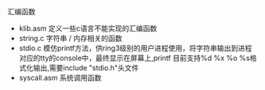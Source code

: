 汇编函数
* klib.asm	定义一些c语言不能实现的汇编函数
* string.c	字符串 / 内存相关的函数
* stdio.c	模仿printf方法，供ring3级别的用户进程使用，将字符串输出到进程对应的tty的console中，最终显示在屏幕上,printf 目前支持%d %x %o %s格式化输出,需要include "stdio.h"头文件
* syscall.asm	系统调用函数 
